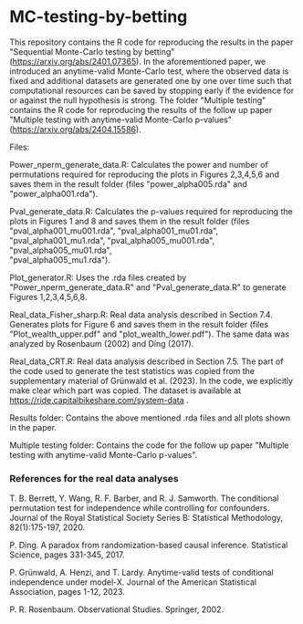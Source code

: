 # MC-testing-by-betting

This repository contains the R code for reproducing the results in the paper "Sequential Monte-Carlo testing by betting" (https://arxiv.org/abs/2401.07365). In the aforementioned paper, we introduced an anytime-valid Monte-Carlo test, where the observed data is fixed and additional datasets are generated one by one over time such that computational resources can be saved by stopping early if the evidence for or against the null hypothesis is strong. The folder "Multiple testing" contains the R code for reproducing the results of the follow up paper "Multiple testing with anytime-valid Monte-Carlo p-values" (https://arxiv.org/abs/2404.15586).

Files:

Power_nperm_generate_data.R: Calculates the power and number of permutations required for reproducing the plots in Figures 2,3,4,5,6 and saves them in the result folder
                             (files "power_alpha005.rda" and "power_alpha001.rda"). 

Pval_generate_data.R:        Calculates the p-values required for reproducing the plots in Figures 1 and 8 and saves them in the result folder
                             (files "pval_alpha001_mu001.rda", "pval_alpha001_mu01.rda", "pval_alpha001_mu1.rda", "pval_alpha005_mu001.rda", "pval_alpha005_mu01.rda",     
                             "pval_alpha005_mu1.rda").

Plot_generator.R:            Uses the .rda files created by "Power_nperm_generate_data.R" and "Pval_generate_data.R" to generate Figures 1,2,3,4,5,6,8.

Real_data_Fisher_sharp.R:    Real data analysis described in Section 7.4. Generates plots for Figure 6 and saves them in the result folder (files "Plot_wealth_upper.pdf" and                               "plot_wealth_lower.pdf"). The same data was analyzed by Rosenbaum (2002) and Ding (2017).

Real_data_CRT.R:             Real data analysis described in Section 7.5. The part of the code used to generate the test statistics was copied from the supplementary material of Grünwald et al. (2023). In the code, we explicitly make clear which part was copied. The dataset is available at 
                             https://ride.capitalbikeshare.com/system-data .

Results folder:              Contains the above mentioned .rda files and all plots shown in the paper.

Multiple testing folder:     Contains the code for the follow up paper "Multiple testing with anytime-valid Monte-Carlo p-values".

### References for the real data analyses

T. B. Berrett, Y. Wang, R. F. Barber, and R. J. Samworth. The conditional permutation test for independence while controlling for
confounders. Journal of the Royal Statistical Society Series B: Statistical Methodology, 82(1):175-197, 2020.

P. Ding. A paradox from randomization-based causal inference. Statistical Science, pages 331-345, 2017.

P. Grünwald, A. Henzi, and T. Lardy. Anytime-valid tests of conditional independence under model-X. Journal of the American Statistical
Association, pages 1-12, 2023.

P. R. Rosenbaum. Observational Studies. Springer, 2002.



